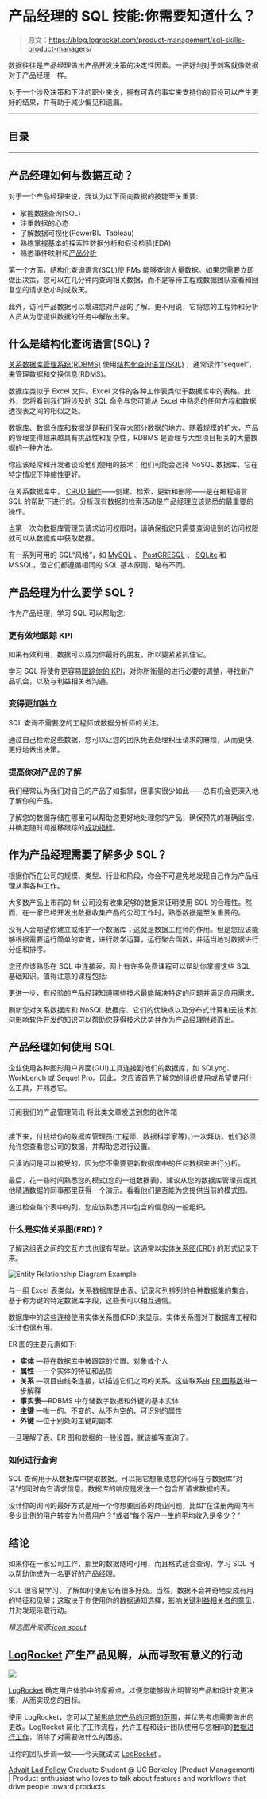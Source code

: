 # 产品经理的 SQL 技能:你需要知道什么？

> 原文：<https://blog.logrocket.com/product-management/sql-skills-product-managers/>

数据往往是产品经理做出产品开发决策的决定性因素。一把好剑对于刺客就像数据对于产品经理一样。

对于一个涉及决策和下注的职业来说，拥有可靠的事实来支持你的假设可以产生更好的结果，并有助于减少偏见和遗漏。

* * *

## 目录

* * *

## 产品经理如何与数据互动？

对于一个产品经理来说，我认为以下面向数据的技能至关重要:

*   掌握数据查询(SQL)
*   注重数据的心态
*   了解数据可视化(PowerBI、Tableau)
*   熟练掌握基本的探索性数据分析和假设检验(EDA)
*   熟悉事件映射和[产品分析](https://blog.logrocket.com/product-management/what-metrics-kpis-product-managers-track/)

第一个方面，结构化查询语言(SQL)使 PMs 能够查询大量数据。如果您需要立即做出决策，您可以在几分钟内查询相关数据，而不是等待工程或数据团队查看和回复您的请求数小时或数天。

此外，访问产品数据可以增进您对产品的了解。更不用说，它将您的工程师和分析人员从为您提供数据的任务中解放出来。

## 什么是结构化查询语言(SQL)？

[关系数据库管理系统(RDBMS)](https://www.techtarget.com/searchdatamanagement/definition/RDBMS-relational-database-management-system) 使用[结构化查询语言(SQL)](https://blog.logrocket.com/detailed-look-basic-sqljs-features/) ，通常读作“sequel”，来管理数据和交换信息(RDMS)。

数据库类似于 Excel 文件。Excel 文件的各种工作表类似于数据库中的表格。此外，您将看到我们将涉及的 SQL 命令与您可能从 Excel 中熟悉的任何方程和数据透视表之间的相似之处。

数据库、数据仓库和数据湖是我们保存大部分数据的地方。随着规模的扩大，产品的管理变得越来越具有挑战性和复杂性，RDBMS 是管理与大型项目相关的大量数据的一种方法。

你应该经常和开发者谈论他们使用的技术；他们可能会选择 NoSQL 数据库，它在特定情况下伸缩性更好。

在关系数据库中， [CRUD 操作](https://blog.logrocket.com/crud-rest-api-node-js-express-postgresql/)——创建、检索、更新和删除——是在编程语言 SQL 的帮助下进行的。分析现有数据的检索活动是产品经理应该熟悉的最重要的操作。

当第一次向数据库管理员请求访问权限时，请确保指定只需要查询级别的访问权限就可以从数据库中获取数据。

有一系列可用的 SQL“风格”，如 [MySQL](https://blog.logrocket.com/build-rest-api-node-express-mysql/) 、 [PostGRESQL](https://blog.logrocket.com/crud-rest-api-node-js-express-postgresql/) 、 [SQLite](https://blog.logrocket.com/speeding-up-development-environment-sqlite/) 和 MSSQL，但它们都遵循相同的 SQL 基本原则，略有不同。

## 产品经理为什么要学 SQL？

作为产品经理，学习 SQL 可以帮助您:

### 更有效地跟踪 KPI

如果有效利用，数据可以成为你最好的朋友，所以要紧紧抓住它。

学习 SQL 将使你更容易[跟踪你的 KPI](https://blog.logrocket.com/product-management/what-are-okrs-how-to-write-templates-examples/)，对你所衡量的进行必要的调整，寻找新产品机会，以及与利益相关者沟通。

### 变得更加独立

SQL 查询不需要您的工程师或数据分析师的关注。

通过自己检索这些数据，您可以让您的团队免去处理积压请求的麻烦，从而更快、更好地做出决策。

### 提高你对产品的了解

我们经常认为我们对自己的产品了如指掌，但事实很少如此——总有机会更深入地了解你的产品。

了解您的数据存储在哪里可以帮助您更好地处理您的产品，确保预先的准确监控，并确定随时间推移跟踪的[成功指标](https://blog.logrocket.com/product-management/what-metrics-kpis-product-managers-track/)。

## 作为产品经理需要了解多少 SQL？

根据你所在公司的规模、类型、行业和阶段，你会不可避免地发现自己作为产品经理从事各种工作。

大多数产品上市前的 fit 公司没有收集足够的数据来证明使用 SQL 的合理性。然而，在一家已经开发出数据收集产品的公司工作时，熟悉数据是至关重要的。

没有人会期望你建立或维护一个数据库；这就是数据工程师的作用。但是您应该能够根据需要运行简单的查询，进行数学运算，运行聚合函数，并适当地对数据进行分组和排序。

您还应该熟悉在 SQL 中连接表。网上有许多免费课程可以帮助你掌握这些 SQL 基础知识。值得注意的课程包括:

更进一步，有经验的产品经理知道哪些技术最能解决特定的问题并满足应用需求。

刷新您对关系数据库和 NoSQL 数据库、它们的优缺点以及分布式计算和云技术如何影响软件开发的知识可以[帮助您获得技术优势](https://blog.logrocket.com/product-management/technical-skills-product-managers-should-possess/)并作为产品经理脱颖而出。

## 产品经理如何使用 SQL

企业使用各种图形用户界面(GUI)工具连接到他们的数据库，如 SQLyog、Workbench 或 Sequel Pro。因此，您应该首先了解您的组织使用或希望使用什么工具，并熟悉它。

* * *

订阅我们的产品管理简讯
将此类文章发送到您的收件箱

* * *

接下来，付钱给你的数据库管理员(工程师、数据科学家等)。)一次拜访。他们必须允许您查看您公司的数据，并帮助您进行设置。

只读访问是可以接受的，因为您不需要更新数据库中的任何数据来进行分析。

最后，花一些时间熟悉您的模式(您的一组数据表)。建议从您的数据库管理员或其他精通数据的同事那里获得一个演示。看看他们是否能为您提供当前的模式图。

通过检查每个表中的列，您应该熟悉其中包含的信息的一般组织。

### 什么是实体关系图(ERD)？

了解这组表之间的交互方式也很有帮助。这通常以[实体关系图(ERD)](https://www.lucidchart.com/pages/er-diagrams) 的形式记录下来。

![Entity Relationship Diagram Example](img/4f191bfbd20483c32b0e2b13758f7edc.png)

与一组 Excel 表类似，关系数据库是由表、记录和列排列的各种数据集的集合。基于称为键的特定数据库字段，这些表可以相互通信。

数据库中的这些连接使用实体关系图(ERD)来显示。实体关系图对于数据库工程和设计也很有用。

ER 图的主要元素如下:

*   **实体** —将在数据库中被跟踪的位置、对象或个人
*   **属性** —一个实体的特征和品质
*   **关系** —项目由线条连接，以描述它们之间的关系。这些联系由 [ER 图基数](https://www.gleek.io/blog/er-model-cardinality.html)进一步解释
*   **事实表**—RDBMS 中存储数字数据和外键的基本实体
*   **主键** —唯一的、不变的、从不为空的、可识别的属性
*   **外键** —位于别处的主键的副本

一旦理解了表、ER 图和数据的一般设置，就该编写查询了。

### 如何进行查询

SQL 查询用于从数据库中提取数据。可以把它想象成您的代码在与数据库“对话”的同时向它请求信息。数据库的响应是发送一个包含所请求数据的表。

设计你的询问的最好方式是用一个你想要回答的商业问题，比如“在注册两周内有多少比例的用户转变为付费用户？”或者“每个客户一生的平均收入是多少？”

## 结论

如果你在一家公司工作，那里的数据随时可用，而且格式适合查询，学习 SQL 可以帮助你[成为一名更好的产品经理](https://blog.logrocket.com/product-management/product-manager-career-path/)。

SQL 很容易学习，了解如何使用它有很多好处。当然，数据不会神奇地变成有用的特征和见解；这取决于你使用你的数据通知选择，[影响关键利益相关者的意见](https://blog.logrocket.com/product-management/how-to-communicate-product-strategy/)，并对发现采取行动。

*精选图片来源:[icon scout](https://iconscout.com/icon/sql-file-2917473)*

## [LogRocket](https://lp.logrocket.com/blg/pm-signup) 产生产品见解，从而导致有意义的行动

[![](img/1af2ef21ae5da387d71d92a7a09c08e8.png)](https://lp.logrocket.com/blg/pm-signup)

[LogRocket](https://lp.logrocket.com/blg/pm-signup) 确定用户体验中的摩擦点，以便您能够做出明智的产品和设计变更决策，从而实现您的目标。

使用 LogRocket，您可以[了解影响您产品的问题的范围](https://logrocket.com/for/analytics-for-web-applications)，并优先考虑需要做出的更改。LogRocket 简化了工作流程，允许工程和设计团队使用与您相同的[数据进行工作](https://logrocket.com/for/web-analytics-solutions)，消除了对需要做什么的困惑。

让你的团队步调一致——今天就试试 [LogRocket](https://lp.logrocket.com/blg/pm-signup) 。

[Advait Lad Follow](https://blog.logrocket.com/author/advaitlad/) Graduate Student @ UC Berkeley (Product Management) | Product enthusiast who loves to talk about features and workflows that drive people toward products.